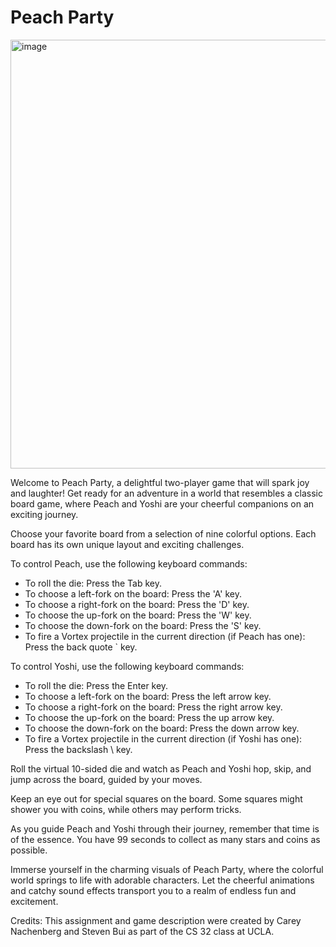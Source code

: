 # Peach Party
<img width="686" alt="image" src="https://github.com/aseseri/Peach-Party-Project/assets/109722137/6612c857-15fa-4af1-896d-d857ccc6de90">

Welcome to Peach Party, a delightful two-player game that will spark joy and laughter! Get ready for an adventure in a world that resembles a classic board game, where Peach and Yoshi are your cheerful companions on an exciting journey.

Choose your favorite board from a selection of nine colorful options. Each board has its own unique layout and exciting challenges.

To control Peach, use the following keyboard commands:
* To roll the die: Press the Tab key.
* To choose a left-fork on the board: Press the 'A' key.
* To choose a right-fork on the board: Press the 'D' key.
* To choose the up-fork on the board: Press the 'W' key.
* To choose the down-fork on the board: Press the 'S' key.
* To fire a Vortex projectile in the current direction (if Peach has one): Press the back quote ` key.

To control Yoshi, use the following keyboard commands:
* To roll the die: Press the Enter key.
* To choose a left-fork on the board: Press the left arrow key.
* To choose a right-fork on the board: Press the right arrow key.
* To choose the up-fork on the board: Press the up arrow key.
* To choose the down-fork on the board: Press the down arrow key.
* To fire a Vortex projectile in the current direction (if Yoshi has one): Press the backslash \ key.

Roll the virtual 10-sided die and watch as Peach and Yoshi hop, skip, and jump across the board, guided by your moves. 

Keep an eye out for special squares on the board. Some squares might shower you with coins, while others may perform tricks. 

As you guide Peach and Yoshi through their journey, remember that time is of the essence. You have 99 seconds to collect as many stars and coins as possible.

Immerse yourself in the charming visuals of Peach Party, where the colorful world springs to life with adorable characters. Let the cheerful animations and catchy sound effects transport you to a realm of endless fun and excitement.

Credits:
This assignment and game description were created by Carey Nachenberg and Steven Bui as part of the CS 32 class at UCLA.
